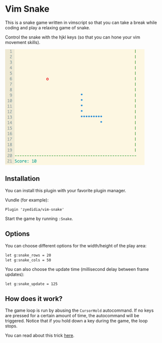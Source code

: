 # Vim Snake
This is a snake game written in vimscript so that you can take a break
while coding and play a relaxing game of snake.

Control the snake with the hjkl keys (so that you can hone your vim movement
skills).

![SnakeImage](./VimSnake.png)

## Installation
You can install this plugin with your favorite plugin manager.

Vundle (for example):
```
Plugin 'zyedidia/vim-snake'
```

Start the game by running `:Snake`.

## Options
You can choose different options for the width/height of the play area:
```
let g:snake_rows = 20
let g:snake_cols = 50
```

You can also choose the update time (millisecond delay between frame updates):
```
let g:snake_update = 125
```

## How does it work?

The game loop is run by abusing the `CursorHold` autocommand. If no keys are
pressed for a certain amount of time, the autocommand will be triggered. Notice
that if you hold down a key during the game, the loop stops.

You can read about this trick [here](http://vim.wikia.com/wiki/Timer_to_execute_commands_periodically).
